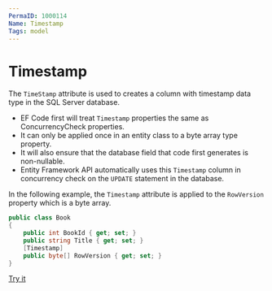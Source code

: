 ```yaml
---
PermaID: 1000114
Name: Timestamp
Tags: model
---
```


# Timestamp

The `TimeStamp` attribute is used to creates a column with timestamp data type in the SQL Server database.

 -  EF Code first will treat `Timestamp` properties the same as ConcurrencyCheck properties.
 -  It can only be applied once in an entity class to a byte array type property. 
 -  It will also ensure that the database field that code first generates is non-nullable. 
 -  Entity Framework API automatically uses this `Timestamp` column in concurrency check on the `UPDATE` statement in the database.

In the following example, the `Timestamp` attribute is applied to the `RowVersion` property which is a byte array.

```csharp
public class Book
{
    public int BookId { get; set; }
    public string Title { get; set; }
    [Timestamp]
    public byte[] RowVersion { get; set; }
}
```

[Try it](https://dotnetfiddle.net/HedUXa)